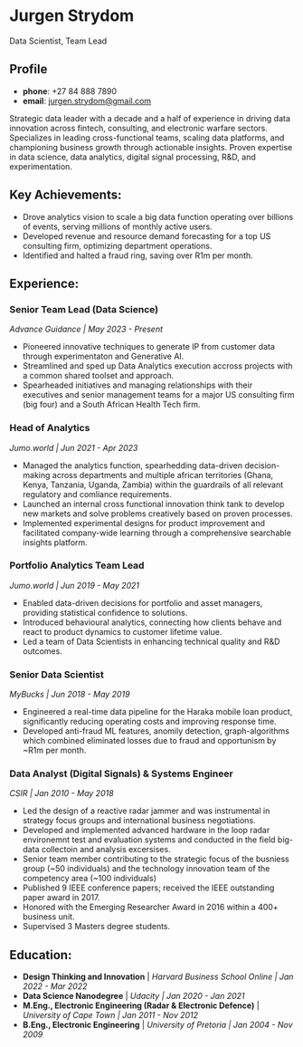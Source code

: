 # Jurgen Strydom
Data Scientist, Team Lead

## Profile

- **phone**: +27 84 888 7890
- **email**: jurgen.strydom@gmail.com

Strategic data leader with a decade and a half of experience in driving data innovation across fintech, consulting, and electronic warfare sectors. Specializes in leading cross-functional teams, scaling data platforms, and championing business growth through actionable insights. Proven expertise in data science, data analytics, digital signal processing, R&D, and experimentation.

## Key Achievements:

- Drove analytics vision to scale a big data function operating over billions of events, serving millions of monthly active users.
- Developed revenue and resource demand forecasting for a top US consulting firm, optimizing department operations.
- Identified and halted a fraud ring, saving over R1m per month.

## Experience:

### Senior Team Lead (Data Science)
*Advance Guidance | May 2023 - Present*

- Pioneered innovative techniques to generate IP from customer data through experimentaton and Generative AI.
- Streamlined and sped up Data Analytics execution accross projects with a common shared toolset and approach.
- Spearheaded initiatives and managing relationships with their executives and senior management teams for a major US consulting firm (big four) and a South African Health Tech firm.

### Head of Analytics
*Jumo.world | Jun 2021 - Apr 2023*

- Managed the analytics function, spearhedding data-driven decision-making across departments and multiple african territories (Ghana, Kenya, Tanzania, Uganda, Zambia) within the guardrails of all relevant regulatory and comliance requirements.
- Launched an internal cross functional innovation think tank to develop new markets and solve problems creatively based on proven processes. 
- Implemented experimental designs for product improvement and facilitated company-wide learning through a comprehensive searchable insights platform.

### Portfolio Analytics Team Lead
*Jumo.world | Jun 2019 - May 2021*

- Enabled data-driven decisions for portfolio and asset managers, providing statistical confidence to solutions.
- Introduced behavioural analytics, connecting how clients behave and react to product dynamics to customer lifetime value. 
- Led a team of Data Scientists in enhancing technical quality and R&D outcomes.

### Senior Data Scientist
*MyBucks | Jun 2018 - May 2019*

- Engineered a real-time data pipeline for the Haraka mobile loan product, significantly reducing operating costs and improving response time.
- Developed anti-fraud ML features, anomily detection, graph-algorithms which combined eliminated losses due to fraud and opportunism by ~R1m per month.

### Data Analyst (Digital Signals) & Systems Engineer
*CSIR | Jan 2010 - May 2018*

- Led the design of a reactive radar jammer and was instrumental in strategy focus groups and international business negotiations.
- Developed and implemented advanced hardware in the loop radar environemnt test and evaluation systems and conducted in the field big-data collectoin and analysis excersises.
- Senior team member contributing to the strategic focus of the busniess group (~50 individuals) and the technology innovation team of the competency area (~100 individuals)
- Published 9 IEEE conference papers; received the IEEE outstanding paper award in 2017.
- Honored with the Emerging Researcher Award in 2016 within a 400+ business unit.
- Supervised 3 Masters degree students.

## Education:

- **Design Thinking and Innovation** | *Harvard Business School Online | Jan 2022 - Mar 2022*
- **Data Science Nanodegree** | *Udacity | Jan 2020 - Jan 2021*
- **M.Eng., Electronic Engineering (Radar & Electronic Defence)** | *University of Cape Town | Jan 2011 - Nov 2012*
- **B.Eng., Electronic Engineering** | *University of Pretoria | Jan 2004 - Nov 2009*